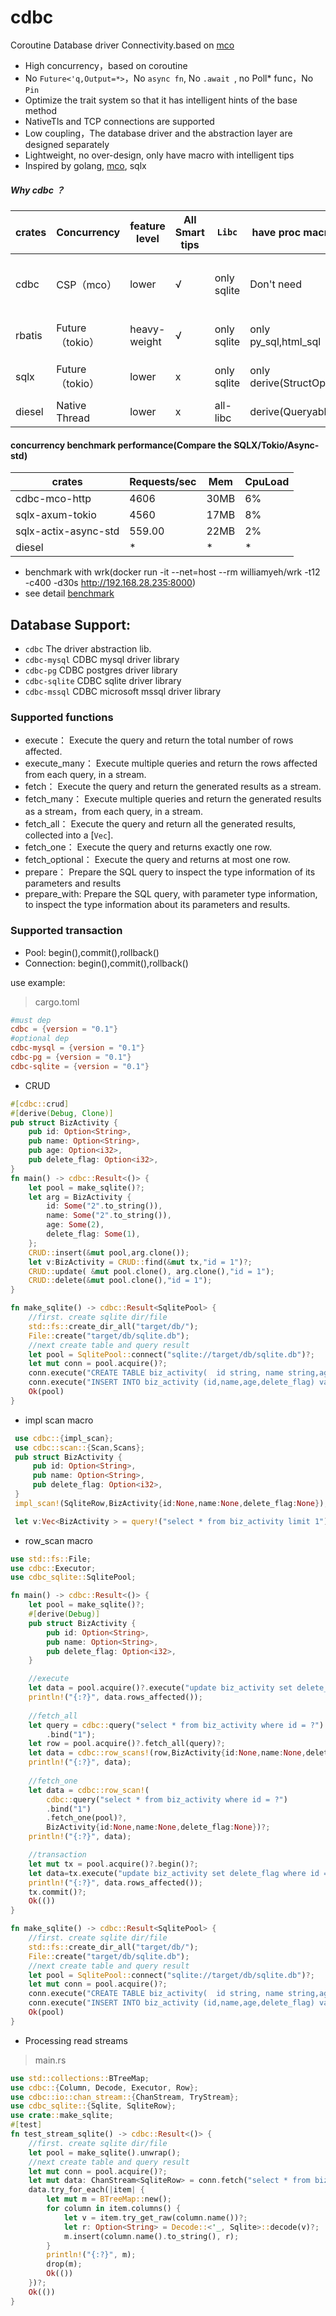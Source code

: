 # cdbc
Coroutine Database driver Connectivity.based on [mco](https://github.com/co-rs/mco)

* High concurrency，based on coroutine
* No ``` Future<'q,Output=*> ```，No ``` async fn ```, No ```.await ```, no Poll* func，No ```Pin``` 
* Optimize the trait system so that it has intelligent hints of the base method
* NativeTls and TCP connections are supported
* Low coupling，The database driver and the abstraction layer are designed separately
* Lightweight, no over-design, only have macro with intelligent tips
* Inspired by golang, [mco](https://github.com/co-rs/mco), sqlx


##### Why cdbc ？
| crates | Concurrency   | feature level | All Smart tips | ```Libc``` | have proc macro      | separation  driver | support env/crates                                                               |
|--------|---------------|---------------|----------------|------------|----------------------|----------------------|----------------------------------------------------------------------------------|
| cdbc   | CSP（mco）     | lower         | √              | only sqlite | Don't need           | √    | ```mco```,  ```mco/std/http```, ```native-thread```,```tokio-spawn_blocking``` |
| rbatis | Future（tokio） | heavy-weight  | √              | only sqlite | only py_sql,html_sql | x    | tokio, async_std, smol                                                           |
| sqlx   | Future（tokio） | lower         | x              | only sqlite | only derive(StructOpt) | x    | tokio, async_std, smol                                                           |
| diesel | Native Thread | lower         | x              | all-libc   | derive(Queryable)  | x    | native thread                                                                    |


#### concurrency benchmark performance(Compare the SQLX/Tokio/Async-std)

| crates           | Requests/sec | Mem  | CpuLoad |
|------------------|--------------|------|--------|
| cdbc-mco-http   | 4606      | 30MB | 6%     |
| sqlx-axum-tokio  | 4560      | 17MB | 8%     |                                                          
| sqlx-actix-async-std | 559.00       | 22MB | 2%     |                                                        
| diesel           | *            | *    |    *   |                                                             

* benchmark with wrk(docker run -it --net=host --rm williamyeh/wrk -t12 -c400 -d30s http://192.168.28.235:8000)
* see detail [benchmark](example/benchmark/wrk_result.md)


## Database Support:
* ```cdbc```         The driver abstraction lib.
* ```cdbc-mysql```   CDBC mysql driver library
* ```cdbc-pg```      CDBC postgres driver library
* ```cdbc-sqlite```  CDBC sqlite driver library
* ```cdbc-mssql```   CDBC microsoft mssql driver library

### Supported functions
* execute： Execute the query and return the total number of rows affected.
* execute_many： Execute multiple queries and return the rows affected from each query, in a stream.
* fetch：   Execute the query and return the generated results as a stream.
* fetch_many： Execute multiple queries and return the generated results as a stream，from each query, in a stream.
* fetch_all： Execute the query and return all the generated results, collected into a [`Vec`].
* fetch_one： Execute the query and returns exactly one row.
* fetch_optional： Execute the query and returns at most one row.
* prepare： Prepare the SQL query to inspect the type information of its parameters and results
* prepare_with: Prepare the SQL query, with parameter type information, to inspect the type information about its parameters and results.

### Supported transaction
* Pool:       begin(),commit(),rollback()
* Connection: begin(),commit(),rollback()



use example:

> cargo.toml
```toml
#must dep
cdbc = {version = "0.1"}
#optional dep
cdbc-mysql = {version = "0.1"}
cdbc-pg = {version = "0.1"}
cdbc-sqlite = {version = "0.1"}
```

* CRUD
```rust
#[cdbc::crud]
#[derive(Debug, Clone)]
pub struct BizActivity {
    pub id: Option<String>,
    pub name: Option<String>,
    pub age: Option<i32>,
    pub delete_flag: Option<i32>,
}
fn main() -> cdbc::Result<()> {
    let pool = make_sqlite()?;
    let arg = BizActivity {
        id: Some("2".to_string()),
        name: Some("2".to_string()),
        age: Some(2),
        delete_flag: Some(1),
    };
    CRUD::insert(&mut pool,arg.clone());
    let v:BizActivity = CRUD::find(&mut tx,"id = 1")?;
    CRUD::update( &mut pool.clone(), arg.clone(),"id = 1");
    CRUD::delete(&mut pool.clone(),"id = 1");
}

fn make_sqlite() -> cdbc::Result<SqlitePool> {
    //first. create sqlite dir/file
    std::fs::create_dir_all("target/db/");
    File::create("target/db/sqlite.db");
    //next create table and query result
    let pool = SqlitePool::connect("sqlite://target/db/sqlite.db")?;
    let mut conn = pool.acquire()?;
    conn.execute("CREATE TABLE biz_activity(  id string, name string,age int, delete_flag int) ");
    conn.execute("INSERT INTO biz_activity (id,name,age,delete_flag) values (\"1\",\"1\",1,0)");
    Ok(pool)
}
```






* impl scan macro
```rust
 use cdbc::{impl_scan};
 use cdbc::scan::{Scan,Scans};
 pub struct BizActivity {
     pub id: Option<String>,
     pub name: Option<String>,
     pub delete_flag: Option<i32>,
 }
 impl_scan!(SqliteRow,BizActivity{id:None,name:None,delete_flag:None});

 let v:Vec<BizActivity > = query!("select * from biz_activity limit 1").fetch_all(pool)?.scan()?;
```



* row_scan macro
```rust
use std::fs::File;
use cdbc::Executor;
use cdbc_sqlite::SqlitePool;

fn main() -> cdbc::Result<()> {
    let pool = make_sqlite()?;
    #[derive(Debug)]
    pub struct BizActivity {
        pub id: Option<String>,
        pub name: Option<String>,
        pub delete_flag: Option<i32>,
    }

    //execute
    let data = pool.acquire()?.execute("update biz_activity set delete_flag where id = \"1\"")?;
    println!("{:?}", data.rows_affected());
    
    //fetch_all
    let query = cdbc::query("select * from biz_activity where id = ?")
        .bind("1");
    let row = pool.acquire()?.fetch_all(query)?;
    let data = cdbc::row_scans!(row,BizActivity{id:None,name:None,delete_flag:None})?;
    println!("{:?}", data);
    
    //fetch_one
    let data = cdbc::row_scan!(
        cdbc::query("select * from biz_activity where id = ?")
        .bind("1")
        .fetch_one(pool)?,
        BizActivity{id:None,name:None,delete_flag:None})?;
    println!("{:?}", data);

    //transaction
    let mut tx = pool.acquire()?.begin()?;
    let data=tx.execute("update biz_activity set delete_flag where id = \"1\"")?;
    println!("{:?}", data.rows_affected());
    tx.commit()?;
    Ok(())
}

fn make_sqlite() -> cdbc::Result<SqlitePool> {
    //first. create sqlite dir/file
    std::fs::create_dir_all("target/db/");
    File::create("target/db/sqlite.db");
    //next create table and query result
    let pool = SqlitePool::connect("sqlite://target/db/sqlite.db")?;
    let mut conn = pool.acquire()?;
    conn.execute("CREATE TABLE biz_activity(  id string, name string,age int, delete_flag int) ");
    conn.execute("INSERT INTO biz_activity (id,name,age,delete_flag) values (\"1\",\"1\",1,0)");
    Ok(pool)
}
```

* Processing read streams
> main.rs
```rust
use std::collections::BTreeMap;
use cdbc::{Column, Decode, Executor, Row};
use cdbc::io::chan_stream::{ChanStream, TryStream};
use cdbc_sqlite::{Sqlite, SqliteRow};
use crate::make_sqlite;
#[test]
fn test_stream_sqlite() -> cdbc::Result<()> {
    //first. create sqlite dir/file
    let pool = make_sqlite().unwrap();
    //next create table and query result
    let mut conn = pool.acquire()?;
    let mut data: ChanStream<SqliteRow> = conn.fetch("select * from biz_activity;");
    data.try_for_each(|item| {
        let mut m = BTreeMap::new();
        for column in item.columns() {
            let v = item.try_get_raw(column.name())?;
            let r: Option<String> = Decode::<'_, Sqlite>::decode(v)?;
            m.insert(column.name().to_string(), r);
        }
        println!("{:?}", m);
        drop(m);
        Ok(())
    })?;
    Ok(())
}
```
